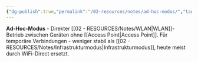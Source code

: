 ```yaml
---
{"dg-publish":true,"permalink":"/02-resources/notes/ad-hoc-modus/","tags":["elektrotechnik/wlan/modus","direkt/verbindung","netzwerk/wifi"],"noteIcon":"","updated":"2025-09-05T10:26:40.000+02:00"}
---
```



**Ad-Hoc-Modus** - Direkter [[02 - RESOURCES/Notes/WLAN\|WLAN]]-Betrieb zwischen Geräten ohne [[Access Point\|Access Point]].
Für temporäre Verbindungen - weniger stabil als [[02 - RESOURCES/Notes/Infrastrukturmodus\|Infrastrukturmodus]], heute meist durch WiFi-Direct ersetzt.